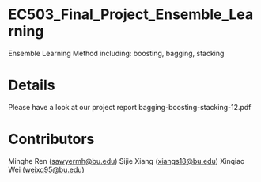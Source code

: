 # EC503_Final_Project_Ensemble_Learning

Ensemble Learning Method including: boosting, bagging, stacking


# Details 

Please have a look at  our project report bagging-boosting-stacking-12.pdf

# Contributors
Minghe Ren (sawyermh@bu.edu)
Sijie Xiang (xiangs18@bu.edu)
Xinqiao Wei (weixq95@bu.edu)
